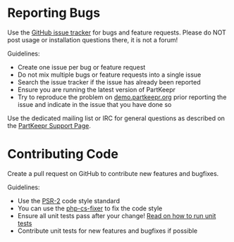 # Reporting Bugs

Use the [GitHub issue tracker](https://github.com/partkeepr/PartKeepr) for bugs and feature requests. Please do NOT post usage or installation questions there, it is not a forum!

Guidelines:

 * Create one issue per bug or feature request
 * Do not mix multiple bugs or feature requests into a single issue
 * Search the issue tracker if the issue has already been reported
 * Ensure you are running the latest version of PartKeepr
 * Try to reproduce the problem on [demo.partkeepr.org](demo.partkeepr.org) prior reporting the issue and indicate in the issue that you have done so


Use the dedicated mailing list or IRC for general questions as described on the [PartKeepr Support Page](https://www.partkeepr.org/support/).

# Contributing Code

Create a pull request on GitHub to contribute new features and bugfixes.

Guidelines:

 * Use the [PSR-2](https://github.com/php-fig/fig-standards/blob/master/accepted/PSR-2-coding-style-guide.md) code style standard
 * You can use the [php-cs-fixer](http://cs.sensiolabs.org/) to fix the code style
 * Ensure all unit tests pass after your change! [Read on how to run unit tests](https://wiki.partkeepr.org/wiki/Developers/Unit_Testing)
 * Contribute unit tests for new features and bugfixes if possible
